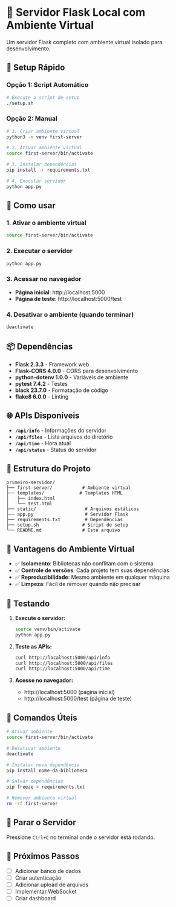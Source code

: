 # 🐍 Servidor Flask Local com Ambiente Virtual

Um servidor Flask completo com ambiente virtual isolado para desenvolvimento.

## 🚀 Setup Rápido

### Opção 1: Script Automático
```bash
# Execute o script de setup
./setup.sh
```

### Opção 2: Manual
```bash
# 1. Criar ambiente virtual
python3 -m venv first-server

# 2. Ativar ambiente virtual
source first-server/bin/activate

# 3. Instalar dependências
pip install -r requirements.txt

# 4. Executar servidor
python app.py
```

## 🔧 Como usar

### 1. Ativar o ambiente virtual
```bash
source first-server/bin/activate
```

### 2. Executar o servidor
```bash
python app.py
```

### 3. Acessar no navegador
- **Página inicial**: http://localhost:5000
- **Página de teste**: http://localhost:5000/test

### 4. Desativar o ambiente (quando terminar)
```bash
deactivate
```

## 📦 Dependências

- **Flask 2.3.3** - Framework web
- **Flask-CORS 4.0.0** - CORS para desenvolvimento
- **python-dotenv 1.0.0** - Variáveis de ambiente
- **pytest 7.4.2** - Testes
- **black 23.7.0** - Formatação de código
- **flake8 6.0.0** - Linting

## 🌐 APIs Disponíveis

- **`/api/info`** - Informações do servidor
- **`/api/files`** - Lista arquivos do diretório
- **`/api/time`** - Hora atual
- **`/api/status`** - Status do servidor

## 📁 Estrutura do Projeto

```
primeiro-servidor/
├── first-server/           # Ambiente virtual
├── templates/             # Templates HTML
│   ├── index.html
│   └── test.html
├── static/                  # Arquivos estáticos
├── app.py                   # Servidor Flask
├── requirements.txt         # Dependências
├── setup.sh                # Script de setup
└── README.md               # Este arquivo
```

## 🎯 Vantagens do Ambiente Virtual

- ✅ **Isolamento**: Bibliotecas não conflitam com o sistema
- ✅ **Controle de versões**: Cada projeto tem suas dependências
- ✅ **Reproduzibilidade**: Mesmo ambiente em qualquer máquina
- ✅ **Limpeza**: Fácil de remover quando não precisar

## 🧪 Testando

1. **Execute o servidor:**
   ```bash
   source venv/bin/activate
   python app.py
   ```

2. **Teste as APIs:**
   ```bash
   curl http://localhost:5000/api/info
   curl http://localhost:5000/api/files
   curl http://localhost:5000/api/time
   ```

3. **Acesse no navegador:**
   - http://localhost:5000 (página inicial)
   - http://localhost:5000/test (página de teste)

## 🔄 Comandos Úteis

```bash
# Ativar ambiente
source first-server/bin/activate

# Desativar ambiente
deactivate

# Instalar nova dependência
pip install nome-da-biblioteca

# Salvar dependências
pip freeze > requirements.txt

# Remover ambiente virtual
rm -rf first-server
```

## 🛑 Parar o Servidor

Pressione `Ctrl+C` no terminal onde o servidor está rodando.

## 🎉 Próximos Passos

- [ ] Adicionar banco de dados
- [ ] Criar autenticação
- [ ] Adicionar upload de arquivos
- [ ] Implementar WebSocket
- [ ] Criar dashboard
